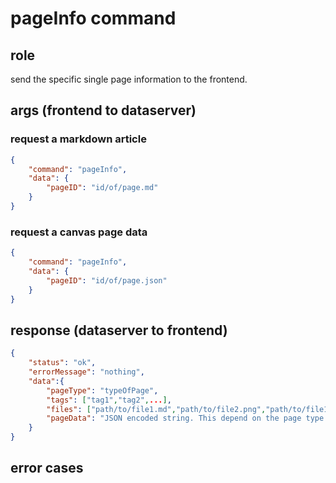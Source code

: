 # pageInfo command
## role
 send the specific single page information to the frontend.

## args (frontend to dataserver)
### request a markdown article
```json
{
    "command": "pageInfo",
    "data": {
        "pageID": "id/of/page.md"
    }
}
```
### request a canvas page data
```json
{
    "command": "pageInfo",
    "data": {
        "pageID": "id/of/page.json"
    }
}
```

## response (dataserver to frontend)
```json
{
    "status": "ok",
    "errorMessage": "nothing",
    "data":{
        "pageType": "typeOfPage",
        "tags": ["tag1","tag2",...],
        "files": ["path/to/file1.md","path/to/file2.png","path/to/file1.blender"...],
        "pageData": "JSON encoded string. This depend on the page type."
    }
}
```

## error cases



